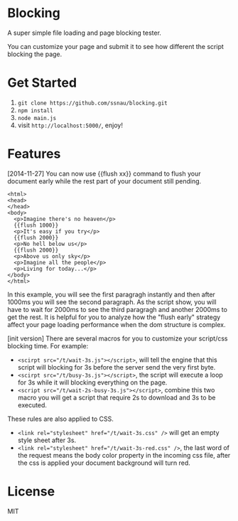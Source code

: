 Blocking
========

A super simple file loading and page blocking tester.

You can customize your page and submit it to see how different the script blocking the page.


Get Started
========

1. `git clone https://github.com/ssnau/blocking.git`
2. `npm install`
3. `node main.js`
4. visit `http://localhost:5000/`, enjoy!

Features
=======

[2014-11-27] 
You can now use {{flush xx}} command to flush your document early while the rest part of your document still pending.

```
<html>
<head>
</head>
<body>
  <p>Imagine there's no heaven</p>
  {{flush 1000}}
  <p>It's easy if you try</p>
  {{flush 2000}}
  <p>No hell below us</p>
  {{flush 2000}}
  <p>Above us only sky</p>
  <p>Imagine all the people</p>
  <p>Living for today...</p>
</body>
</html>
```

In this example, you will see the first paragragh instantly and then after 1000ms you will see the second paragraph.
As the script show, you will have to wait for 2000ms to see the third paragragh and another 2000ms to get the rest.
It is helpful for you to analyze how the "flush early" strategy affect your page loading performance when the dom structure is complex.

[init version] 
There are several macros for you to customize your script/css blocking time. For example:

- `<scirpt src="/t/wait-3s.js"></script>`, will tell the engine that this script will blocking for 3s before the server send the very first byte.
- `<scirpt src="/t/busy-3s.js"></script>`, the script will execute a loop for 3s while it will blocking everything on the page.
- `<script src="/t/wait-2s-busy-3s.js"></script>`, combine this two macro you will get a script that require 2s to download and 3s to be executed.

These rules are also applied to CSS.

- `<link rel="stylesheet" href="/t/wait-3s.css" />` will get an empty style sheet after 3s.
- `<link rel="stylesheet" href="/t/wait-3s-red.css" />`, the last word of the request means the body color property in the incoming css file, after the css is applied your document background will turn red.


License
=====
MIT
